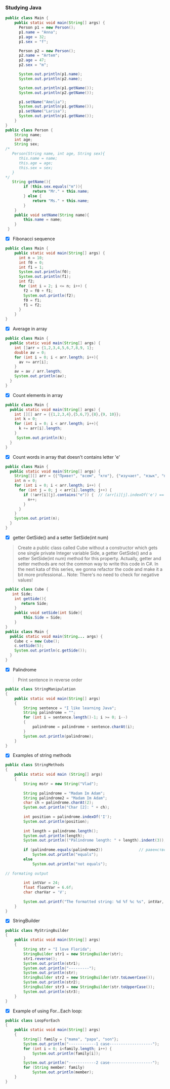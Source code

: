 ### Studying Java
```java
public class Main {
    public static void main(String[] args) {
      Person p1 = new Person();
      p1.name = "Anna";
      p1.age = 32;
      p1.sex = "f";

      Person p2 = new Person();
      p2.name = "Artem";
      p2.age = 47;
      p2.sex = "m";

      System.out.println(p1.name);
      System.out.println(p2.name);

      System.out.println(p1.getName());
      System.out.println(p2.getName());

      p1.setName("Amelia");
      System.out.println(p1.getName());
      p1.setName("Larisa");
      System.out.println(p1.getName());
    }
}
public class Person {
    String name;
    int age;
    String sex;
/*
   Person(String name, int age, String sex){
      this.name = name;
      this.age = age;
      this.sex = sex;
   }
*/
   String getName(){
        if (this.sex.equals("m")){
            return "Mr." + this.name;
        } else {
            return "Ms." + this.name;
        }
    }
    public void setName(String name){
        this.name = name;
    }
 }
```
* [x] Fibonacci sequence
```java
public class Main {
    public static void main(String[] args) {
      int n = 10;
      int f0 = 0;
      int f1 = 1;
      System.out.println(f0);
      System.out.println(f1);
      int f2;
      for (int i = 2; i <= n; i++) {
        f2 = f0 + f1;
        System.out.println(f2);
        f0 = f1;
        f1 = f2;
      }
    }
}
```
* [x] Average in array
```java
public class Main {
  public static void main(String[] args) {
    int []arr = {1,2,3,4,5,6,7,8,9, 1};
    double av = 0;
    for (int i = 0; i < arr.length; i++){
      av += arr[i];
    }
    av = av / arr.length;
    System.out.println(av);
  }
}
```
* [x] Count elements in array
```java
public class Main {
  public static void main(String[] args) {
    int [][] arr = {{1,2,3,4},{5,6,7},{8},{9, 10}};
    int k = 0;
    for (int i = 0; i < arr.length; i++){
      k += arr[i].length;
    }
     System.out.println(k);
  }
}
```
* [x] Count words in array that doesn't contains letter 'e'
```java
public class Main {
  public static void main(String[] args) {
    String[][] arr = {{"Привет", "всем", "кто"}, {"изучает", "язык", "пограммирования", "java"}};
    int n = 0;
    for (int i = 0; i < arr.length; i++) {
      for (int j = 0; j < arr[i].length; j++) {
        if (!arr[i][j].contains("е")) {  // (arr[i][j].indexOf('е') == -1)
          n++;
        }
      }
    }
    System.out.print(n);
  }
}
```

* [x] getter GetSide() and a setter SetSide(int num)
> Create a public class called Cube without a constructor which gets one single private Integer variable Side, a getter GetSide() and a setter SetSide(int num) method for this property. Actually, getter and setter methods are not the common way to write this code in C#. In the next kata of this series, we gonna refactor the code and make it a bit more professional... Note: There's no need to check for negative values!
```java
public class Cube {
   int Side;
    int getSide(){
       return Side;
    }
    public void setSide(int Side){
        this.Side = Side;
    }
}
public class Main {
  public static void main(String... args) {
    Cube c = new Cube();
    c.setSide(5);
    System.out.println(c.getSide());
  }
}
```
* [x] Palindrome 
> Print sentence in reverse order
```java
public class StringManipulation
{
	public static void main(String[] args)
	{
		String sentence = "I like learning Java";
		String palindrome = "";
		for (int i = sentence.length()-1; i >= 0; i--)
		{
			palindrome = palindrome + sentence.charAt(i);
		}
		System.out.println(palindrome);
	}
}
```
* [x] Examples of string methods
```java
public class StringMethods
{
	public static void main (String[] args)
	{
		String mstr = new String("Vlad");
		
		String palindrome = "Madam Im Adam";
		String palindrome2 = "Madam Im Adam";
		char ch = palindrome.charAt(2);
		System.out.println("Char [2]: " + ch);
		
		int position = palindrome.indexOf('I');
		System.out.println(position);
		
		int length = palindrome.length();
		System.out.println(length);
		System.out.println(("Palindrome length: " + length).indent(3)); //пропускает в начале 3 пробела
		
		if (palindrome.equals(palindrome2))                // равенство строк
			System.out.println("equals");
		else 
			System.out.println("not equals");
		
// formating output	
		
		int intVar = 24;
		float floatVar = 6.6f;
		char charVar = 'V';
		
		System.out.printf("The formatted string: %d %f %c %s", intVar, floatVar, charVar, palindrome);
	}
}
```
* [x] StringBuilder
```java
public class MyStringBuilder
{
	public static void main(String[] args)
	{
		String str = "I love Florida";
		StringBuilder str1 = new StringBuilder(str);
		str1.reverse();
		System.out.println(str1);
		System.out.println("---------");
		System.out.println(str);
		StringBuilder str2 = new StringBuilder(str.toLowerCase());
		System.out.println(str2);
		StringBuilder str3 = new StringBuilder(str.toUpperCase());
		System.out.println(str3);
	}
}
```
* [x] Example of using For...Each loop:
```java
public class LoopForEach
{
	public static void main(String[] args)
	{
		String[] family = {"mama", "papa", "son"};
		System.out.println("------------1 case-------------------");
		for (int i = 0; i<family.length; i++) {
			System.out.println(family[i]);
		}
		System.out.println("------------2 case-------------------");
		for (String member: family)
			System.out.println(member);
	}
}
```


